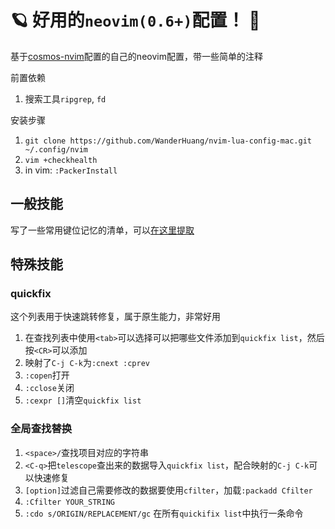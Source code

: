 # 🪐 好用的`neovim(0.6+)`配置！ 🚀

基于[cosmos-nvim](https://github.com/yetone/cosmos-nvim)配置的自己的neovim配置，带一些简单的注释

前置依赖

1. 搜索工具`ripgrep`, `fd`

安装步骤

1. `git clone https://github.com/WanderHuang/nvim-lua-config-mac.git ~/.config/nvim`
2. `vim +checkhealth`
3. in vim: `:PackerInstall`

## 一般技能

写了一些常用键位记忆的清单，可以[在这里提取](./vim.keys.md)

## 特殊技能

### quickfix

这个列表用于快速跳转修复，属于原生能力，非常好用

1. 在查找列表中使用`<tab>`可以选择可以把哪些文件添加到`quickfix list`，然后按`<CR>`可以添加
2. 映射了`C-j C-k`为`:cnext :cprev`
3. `:copen`打开
4. `:cclose`关闭
5. `:cexpr []`清空`quickfix list`

### 全局查找替换

1. `<space>/`查找项目对应的字符串
2. `<C-q>`把`telescope`查出来的数据导入`quickfix list`，配合映射的`C-j C-k`可以快速修复
3. `[option]`过滤自己需要修改的数据要使用`cfilter`，加载`:packadd Cfilter`
4. `:Cfilter YOUR_STRING`
5. `:cdo s/ORIGIN/REPLACEMENT/gc` 在所有`quickifix list`中执行一条命令

